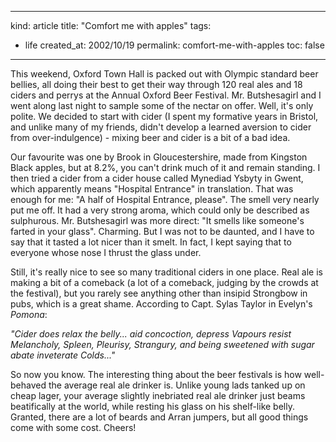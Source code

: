 -----
kind: article
title: "Comfort me with apples"
tags:
- life
created_at: 2002/10/19
permalink: comfort-me-with-apples
toc: false
-----

<p>This weekend, Oxford Town Hall is packed out with Olympic standard beer bellies, all doing their best to get their way through 120 real ales and 18 ciders and perrys at the Annual Oxford Beer Festival. Mr. Butshesagirl and I went along last night to sample some of the nectar on offer. Well, it's only polite. We decided to start with cider (I spent my formative years in Bristol, and unlike many of my friends, didn't develop a learned aversion to cider from over-indulgence) - mixing beer and cider is a bit of a bad idea.</p>

<p>Our favourite was one by Brook in Gloucestershire, made from Kingston Black apples, but at 8.2%, you can't drink much of it and remain standing. I then tried a cider from  a cider house called Mynediad Ysbyty in Gwent, which apparently means "Hospital Entrance" in translation. That was enough for me: "A half of Hospital Entrance, please". The smell very nearly put me off. It had a very strong aroma, which could only be described as sulphurous. Mr. Butshesagirl was more direct: "It smells like someone's farted in your glass". Charming. But I was not to be daunted, and I have to say that it tasted a lot nicer than it smelt. In fact, I kept saying that to everyone whose nose I thrust the glass under.</p>

<p>Still, it's really nice to see so many traditional ciders in one place. Real ale is making a bit of a comeback (a lot of a comeback, judging by the crowds at the festival), but you rarely see anything other than insipid Strongbow in pubs, which is a great shame. According to Capt. Sylas Taylor in Evelyn's <em>Pomona</em>:</p>

<p><em>"Cider does relax the belly... aid concoction, depress Vapours resist Melancholy, Spleen, Pleurisy, Strangury, and being sweetened with sugar abate inveterate Colds..."</em></p>

<p>So now you know. The interesting thing about the beer festivals is how well-behaved the average real ale drinker is. Unlike young lads tanked up on cheap lager, your average slightly inebriated real ale drinker just beams beatifically at the world, while resting his glass on his shelf-like belly. Granted, there are a lot of beards and Arran jumpers, but all good things come with some cost. Cheers!</p>
